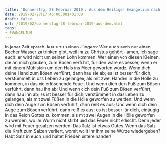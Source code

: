 ```yaml
---
title: 'Donnerstag, 28 Februar 2019 : Aus dem Heiligen Evangelium nach Markus - Mk 9,41-50.'
date: 2019-02-27T17:46:00.001+01:00
draft: false
url: /2019/02/donnerstag-28-februar-2019-aus-dem.html
tags: 
- EVANGELIUM
---
```


In jener Zeit sprach Jesus zu seinen Jüngern: Wer euch auch nur einen Becher Wasser zu trinken gibt, weil ihr zu Christus gehört - amen, ich sage euch: er wird nicht um seinen Lohn kommen. Wer einen von diesen Kleinen, die an mich glauben, zum Bösen verführt, für den wäre es besser, wenn er mit einem Mühlstein um den Hals ins Meer geworfen würde. Wenn dich deine Hand zum Bösen verführt, dann hau sie ab; es ist besser für dich, verstümmelt in das Leben zu gelangen, als mit zwei Händen in die Hölle zu kommen, in das nie erlöschende Feuer. Und wenn dich dein Fuß zum Bösen verführt, dann hau ihn ab; Und wenn dich dein Fuß zum Bösen verführt, dann hau ihn ab; es ist besser für dich, verstümmelt in das Leben zu gelangen, als mit zwei Füßen in die Hölle geworfen zu werden. Und wenn dich dein Auge zum Bösen verführt, dann reiß es aus; Und wenn dich dein Auge zum Bösen verführt, dann reiß es aus; es ist besser für dich, einäugig in das Reich Gottes zu kommen, als mit zwei Augen in die Hölle geworfen zu werden, wo ihr Wurm nicht stirbt und das Feuer nicht erlischt. Denn jeder wird mit Feuer gesalzen werden. Das Salz ist etwas Gutes. Wenn das Salz die Kraft zum Salzen verliert, womit wollt ihr ihm seine Würze wiedergeben? Habt Salz in euch, und haltet Frieden untereinander!